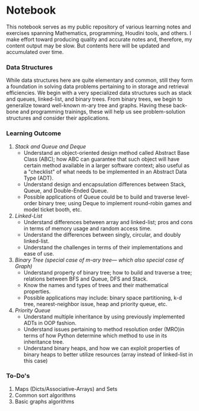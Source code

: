 # Notebook
This notebook serves as my public repository of various learning notes and exercises spanning Mathematics, programming, Houdini tools, and others. I make effort toward producing quality and accurate notes and, therefore, my content output may be slow. But contents here will be updated and accumulated over time. 


### Data Structures
While data structures here are quite elementary and common, still they form a foundation in solving data problems pertaining to in storage and retrieval efficiencies. We begin with a very specialized data structures such as stack and queues, linked-list, and binary trees. From binary trees, we begin to generalize toward well-known m-ary tree and graphs. Having these back-bone and programming trainings, these will help us see problem-solution structures and consider their applications.


### Learning Outcome
 1. _Stack and Queue and Deque_ 
    * Understand an object-oriented design method called Abstract Base Class (ABC); how ABC can guarantee that such object will have certain method available in a larger software context; also useful as a "checklist" of what needs to be implemented in an Abstract Data Type (ADT).
    * Understand design and encapsulation differences between Stack, Queue, and Double-Ended Queue.
    * Possible applications of Queue could be to build and traverse level-order binary tree; using Deque to implement round-robin games and model ticket booth, etc.
 1. _Linked-List_
    * Understand differences between array and linked-list; pros and cons in terms of memory usage and random access time.
    * Understand the differences between singly, circular, and doubly linked-list.
    * Understand the challenges in terms of their implementations and ease of use.
 1. _Binary Tree (special case of m-ary tree&mdash; which also special case of Graph)_
    * Understand property of binary tree; how to build and traverse a tree; relations between BFS and Queue, DFS and Stack.
    * Know the names and types of trees and their mathematical properties.
    * Possible applications may include: binary space partitioning, k-d tree, nearest-neighbor issue, heap and priority queue, etc.
 1. _Priority Queue_
    * Understand multiple inheritance by using previously implemented ADTs in OOP fashion.
    * Understand issues pertaining to method resolution order (MRO)in terms of how Python determine which method to use in its inheritance tree.
    * Understand binary heaps, and how we can exploit properties of binary heaps to better utilize resources (array instead of linked-list in this case)


### To-Do's
 1. Maps (Dicts/Associative-Arrays) and Sets
 1. Common sort algorithms
 1. Basic graphs algorithms

